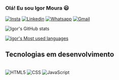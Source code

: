 ### Olá! Eu sou Igor Moura 😃

[![Insta](https://img.shields.io/badge/Instagram-E4405F?style=for-the-badge&logo=instagram&logoColor=white)](https://www.instagram.com/igor_moss/)
[![Linkedin](https://img.shields.io/badge/LinkedIn-0077B5?style=for-the-badge&logo=linkedin&logoColor=white)](https://www.linkedin.com/in/igor-moura-b06605205/)
[![Whatsapp](https://img.shields.io/badge/WhatsApp-25D366?style=for-the-badge&logo=whatsapp&logoColor=white)](https://wa.me/qr/LERAMUKHCW42I1)
[![Gmail](https://img.shields.io/badge/Gmail-D14836?style=for-the-badge&logo=gmail&logoColor=white)](igormsousa@gmail.com)

![Igor's GitHub stats](https://github-readme-stats.vercel.app/api?username=IgorMouraS&show_icons=true&theme=tokyonight)

[![Igor's Most used languages](https://github-readme-stats.vercel.app/api/top-langs/?username=IgorMouraS&layout=compact)](https://github.com/IgorMouraS/github-readme-stats)

## Tecnologias em desenvolvimento

<div style="display: inline_block"><br/>
    <img align="center" alt="HTML5" src="https://img.shields.io/badge/HTML5-E34F26?style=for-the-badge&logo=html5&logoColor=white">
    <img align="center" alt="CSS" src="https://img.shields.io/badge/CSS-239120?&style=for-the-badge&logo=css3&logoColor=white">
    <img align="center" alt="JavaScript" src="https://img.shields.io/badge/JavaScript-F7DF1E?style=for-the-badge&logo=javascript&logoColor=black">
</div><br/>
